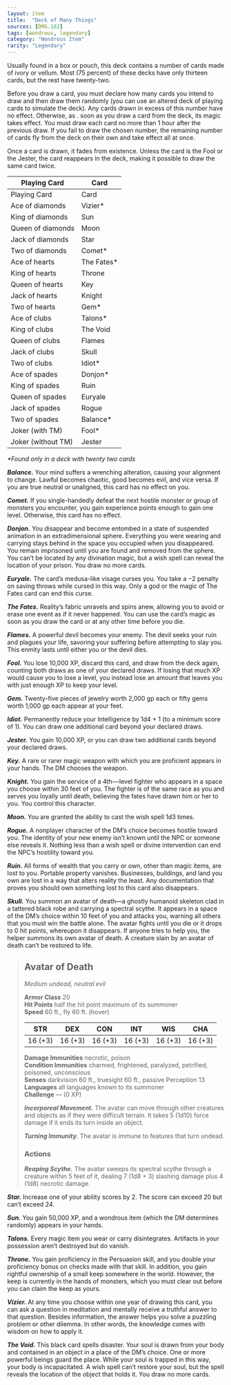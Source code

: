 ```yaml
---
layout: item
title:  "Deck of Many Things"
sources: [DMG.162]
tags: [wondrous, legendary]
category: "Wondrous Item"
rarity: "Legendary"
---
```


Usually found in a box or pouch, this deck contains a number of cards made of ivory or vellum. Most (75 percent) of these decks have only thirteen cards, but the rest have twenty-two.

Before you draw a card, you must declare how many cards you intend to draw and then draw them randomly (you can use an altered deck of playing cards to simulate the deck). Any cards drawn in excess of this number have no effect. Otherwise, as  . soon as you draw a card from the deck, its magic takes effect. You must draw each card no more than 1 hour after the previous draw. If you fail to draw the chosen number, the remaining number of cards fly from the deck on their own and take effect all at once.

Once a card is drawn, it fades from existence. Unless the card is the Fool or the Jester, the card reappears in the deck, making it possible to draw the same card twice.

Playing Card    |	Card
------------    |   --------
Playing Card	| Card
Ace of diamonds	| Vizier*
King of diamonds	| Sun
Queen of diamonds	| Moon
Jack of diamonds	| Star
Two of diamonds	| Comet*
Ace of hearts	| The Fates*
King of hearts	| Throne
Queen of hearts	| Key
Jack of hearts	| Knight
Two of hearts	| Gem*
Ace of clubs	| Talons*
King of clubs	| The Void
Queen of clubs	| Flames
Jack of clubs	| Skull
Two of clubs	| Idiot*
Ace of spades	| Donjon*
King of spades	| Ruin
Queen of spades	| Euryale
Jack of spades	| Rogue
Two of spades	| Balance*
Joker (with TM)	| Fool*
Joker (without TM)	| Jester

*\*Found only in a deck with twenty two cards*

***Balance.*** Your mind suffers a wrenching alteration, causing your alignment to change. Lawful becomes chaotic, good becomes evil, and vice versa. If you are true neutral or unaligned, this card has no effect on you.

***Comet.*** If you single-handedly defeat the next hostile monster or group of monsters you encounter, you gain experience points enough to gain one level. Otherwise, this card has no effect.

***Donjon.*** You disappear and become entombed in a state of suspended animation in an extradimensional sphere. Everything you were wearing and carrying stays behind in the space you occupied when you disappeared. You remain imprisoned until you are found and removed from the sphere. You can’t be located by any divination magic, but a wish spell can reveal the location of your prison. You draw no more cards.

***Euryale.*** The card’s medusa-like visage curses you. You take a −2 penalty on saving throws while cursed in this way. Only a god or the magic of The Fates card can end this curse.

***The Fates.*** Reality’s fabric unravels and spins anew, allowing you to avoid or erase one event as if it never happened. You can use the card’s magic as soon as you draw the card or at any other time before you die.

***Flames.*** A powerful devil becomes your enemy. The devil seeks your ruin and plagues your life, savoring your suffering before attempting to slay you. This enmity lasts until either you or the devil dies.

***Fool.*** You lose 10,000 XP, discard this card, and draw from the deck again, counting both draws as one of your declared draws. If losing that much XP would cause you to lose a level, you instead lose an amount that leaves you with just enough XP to keep your level.

***Gem.*** Twenty-five pieces of jewelry worth 2,000 gp each or fifty gems worth 1,000 gp each appear at your feet.

***Idiot.*** Permanently reduce your Intelligence by 1d4 + 1 (to a minimum score of 1). You can draw one additional card beyond your declared draws.

***Jester.*** You gain 10,000 XP, or you can draw two additional cards beyond your declared draws.

***Key.*** A rare or rarer magic weapon with which you are proficient appears in your hands. The DM chooses the weapon.

***Knight.*** You gain the service of a 4th-­‐‑level fighter who appears in a space you choose within 30 feet of you. The fighter is of the same race as you and serves you loyally until death, believing the fates have drawn him or her to you. You control this character.

***Moon.*** You are granted the ability to cast the wish spell 1d3 times.

***Rogue.*** A nonplayer character of the DM’s choice becomes hostile toward you. The identity of your new enemy isn’t known until the NPC or someone else reveals it. Nothing less than a wish spell or divine intervention can end the NPC’s hostility toward you.

***Ruin.*** All forms of wealth that you carry or own, other than magic items, are lost to you. Portable property vanishes. Businesses, buildings, and land you own are lost in a way that alters reality the least. Any documentation that proves you should own something lost to this card also disappears.

***Skull.*** You summon an avatar of death—a ghostly humanoid skeleton clad in a tattered black robe and carrying a spectral scythe. It appears in a space of the DM’s choice within 10 feet of you and attacks you, warning all others that you must win the battle alone. The avatar fights until you die or it drops to 0 hit points, whereupon it disappears. If anyone tries to help you, the helper summons its own avatar of death. A creature slain by an avatar of death can’t be restored to life.

>## Avatar of Death
>
>*Medium undead, neutral evil*
>
>**Armor Class** 20  
>**Hit Points** half the hit point maximum of its summoner  
>**Speed** 60 ft., fly 60 ft. (hover)
>
>  STR   |    DEX    |   CON     |    INT    |   WIS     |   CHA
>  :-:   |   :-:     |   :-:     |   :-:     |   :-:     |   :-:
>16 (+3) |  16 (+3)  | 16 (+3)   |  16 (+3)  | 16 (+3)   | 16 (+3)
>
>**Damage Immunities** necrotic, poison  
>**Condition Immunities** charmed, frightened, paralyzed, petrified, poisoned, unconscious  
>**Senses** darkvision 60 ft., truesight 60 ft., passive Perception 13  
>**Languages** all languages known to its summoner  
>**Challenge** — (0 XP)
>
>***Incorporeal Movement.*** The avatar can move through other creatures and objects as if they were difficult terrain. It takes 5 (1d10) force damage if it ends its turn inside an object.
>
>***Turning Immunity.*** The avatar is immune to features that turn undead.
>
>### Actions
>
>***Reaping Scythe.*** The avatar sweeps its spectral scythe through a creature within 5 feet of it, dealing 7 (1d8 + 3) slashing damage plus 4 (1d8) necrotic damage.

***Star.*** Increase one of your ability scores by 2. The score can exceed 20 but can’t exceed 24.

***Sun.*** You gain 50,000 XP, and a wondrous item (which the DM determines randomly) appears in your hands.

***Talons.*** Every magic item you wear or carry disintegrates. Artifacts in your possession aren’t destroyed but do vanish.

***Throne.*** You gain proficiency in the Persuasion skill, and you double your proficiency bonus on checks made with that skill. In addition, you gain rightful ownership of a small keep somewhere in the world. However, the keep is currently in the hands of monsters, which you must clear out before you can claim the keep as yours.

***Vizier.*** At any time you choose within one year of drawing this card, you can ask a question in meditation and mentally receive a truthful answer to that question. Besides information, the answer helps you solve a puzzling problem or other dilemma. In other words, the knowledge comes with wisdom on how to apply it.

***The Void.*** This black card spells disaster. Your soul is drawn from your body and contained in an object in a place of the DM’s choice. One or more powerful beings guard the place. While your soul is trapped in this way, your body is incapacitated. A wish spell can’t restore your soul, but the spell reveals the location of the object that holds it. You draw no more cards.